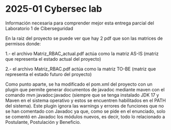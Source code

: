 # 2025-01 Cybersec lab

Información necesaria para comprender mejor esta entrega parcial del Laboratorio 1 de Ciberseguridad

En la raiz del proyecto se puede ver que hay 2 pdf que son las matrices de permisos donde:

1.- el archivo Matriz_RBAC_actual.pdf actúa como la matriz AS-IS (matriz que representa el estado actual del proyecto)

2.- el archivo Matriz_RBAC.pdf actúa como la matriz TO-BE (matriz que representa el estado futuro del proyecto)

Como punto aparte, se ha modificado el pom.xml del proyecto con un plugin que permite generar documentos de javadoc mediante maven
con el comando mvn javadoc:javadoc (siempre que se tenga instalado JDK 17 y Maven en el sistema operativo y estos se encuentren habilitados
en el PATH del sistema). Este plugin ignora las warnings y errores de funciones que no se han comentado con Javadoc ya que, como se pide en
el enunciado, solo se comentó en Javadoc los módulos nuevos, es decir, todo lo relacionado a Postulante, Postulación y Beneficio.